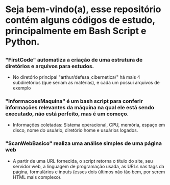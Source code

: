 # Seja bem-vindo(a), esse repositório contém alguns códigos de estudo, principalmente em Bash Script e Python.

##

### "FirstCode" automatiza a criação de uma estrutura de diretórios e arquivos para estudos.
* No diretório principal "arthur/defesa_cibernetica/" há mais 4 subdiretórios (que seriam as matérias), e cada um possui arquivos de exemplo

### "InformacoesMaquina" é um bash script para conferir informações relevantes da máquina na qual ele está sendo executado, não está perfeito, mas é um começo.
* Informações coletadas: Sistema operacional, CPU, memória, espaço em disco, nome do usuário, diretório home e usuários logados.

### "ScanWebBasico" realiza uma análise simples de uma página web
* A partir de uma URL fornecida, o script retorna o título do site, seu servidor web, a linguagem de programação usada, as URLs nas tags <a> da página, formulários e inputs (esses dois últimos não tão bem, por serem HTML mais complexo).
